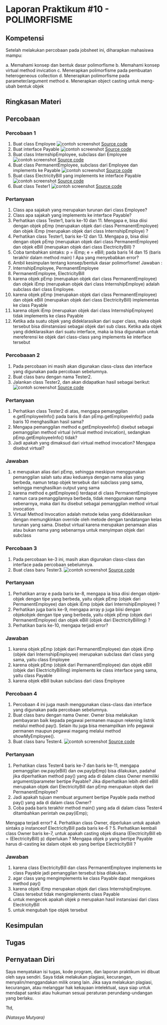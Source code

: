 # Laporan Praktikum #10 - POLIMORFISME

## Kompetensi
Setelah melakukan percobaan pada jobsheet ini, diharapkan mahasiswa
mampu:

a.   Memahami konsep dan bentuk dasar polimorfisme
b.   Memahami konsep virtual method invication
c.   Menerapkan polimorfisme pada pembuatan heterogeneous collection
d.   Menerapkan polimorfisme pada parameter/argument method
e.   Menerapkan object casting untuk meng-ubah bentuk objek

## Ringkasan Materi


## Percobaan

### Percobaan 1
1. Buat class Employee
![contoh screenshot](img/1.jpg)
[Source code](../../src/10_Polimorfisme/Employee1841720026NTSY.java) 
2. Buat interface Payable
![contoh screenshot](img/2.jpg)
[Source code](../../src/10_Polimorfisme/InterfacePayable1841720026NTSY.java) 
3. Buat class InternshipEmployee, subclass dari Employee
![contoh screenshot](img/3.jpg)
[Source code](../../src/10_Polimorfisme/InternshipEmployee1841720026NTSY.java) 
4. Buat class PermanentEmployee, subclass dari Employee dan implements ke Payable
![contoh screenshot](img/4.jpg)
[Source code](../../src/10_Polimorfisme/PermanentEmployee1841720026NTSY.java) 
5. Buat class ElectricityBill yang implements ke interface Payable
![contoh screenshot](img/5.jpg)
[Source code](../../src/10_Polimorfisme/ElectricityBill1841720026NTSY.java) 
6. Buat class Tester1
![contoh screenshot](img/6.jpg)
[Source code](../../src/10_Polimorfisme/Tester11841720026NTSY.java) 

### Pertanyaan
1.	Class apa sajakah yang merupakan turunan dari class Employee?
2.	Class apa sajakah yang implements ke interface Payable?
3.	Perhatikan class Tester1, baris ke-10 dan 11. Mengapa e, bisa diisi dengan objek pEmp (merupakan objek dari class PermanentEmployee) dan objek iEmp (merupakan objek dari class InternshipEmploye) ?
4.	Perhatikan class Tester1, baris ke-12 dan 13. Mengapa p, bisa diisi dengan objek pEmp (merupakan objek dari class PermanentEmployee) dan objek eBill (merupakan objek dari class ElectricityBill) ?
5.	Coba tambahkan sintaks:
p = iEmp;
e = eBill;
pada baris 14 dan 15 (baris terakhir dalam method main) ! Apa yang menyebabkan error?
6.	Ambil kesimpulan tentang konsep/bentuk dasar polimorfisme!
Jawaban :
1.	InternshipEmployee, PermanentEmployee
2.	PermanentEmployee, ElectricityBill
3.	karena objek pEmp (merupakan objek dari class PermanentEmployee) dan objek iEmp (merupakan objek dari class InternshipEmploye) adalah subclass dari class Employee.
4.	karena objek pEmp (merupakan objek dari class PermanentEmployee) dan objek eBill (merupakan objek dari class ElectricityBill) implementas ke class Payable
5.	karena objek iEmp (merupakan objek dari class InternshipEmployee) tidak implements ke class Payable
6.	Ketika ada suatu objek yang dideklarasikan dari super class, maka objek tersebut bisa diinstansiasi sebagai objek dari sub class. Ketika ada objek yang dideklarasikan dari suatu interface, maka ia bisa digunakan untuk mereferensi ke objek dari class-class yang implements ke interface tersebut

### Percobaaan 2
1. Pada percobaan ini masih akan digunakan class-class dan interface
yang digunakan pada percobaan sebelumnya.
2. Buat class baru dengan nama Tester2.
3. Jalankan class Tester2, dan akan didapatkan hasil sebagai berikut:
![contoh screenshot](img/7.jpg)
[Source code](../../src/10_Polimorfisme/Tester21841720026NTSY.java) 

### Pertanyaan
1.	Perhatikan class Tester2 di atas, mengapa pemanggilan e.getEmployeeInfo() pada baris 8 dan pEmp.getEmployeeInfo() pada baris 10 menghasilkan hasil sama?
2.	Mengapa pemanggilan method e.getEmployeeInfo() disebut sebagai pemanggilan method virtual (virtual method invication), sedangkan pEmp.getEmployeeInfo() tidak?
3.	Jadi apakah yang dimaksud dari virtual method invocation? Mengapa disebut virtual?
### Jawaban
1.	e merupakan alias dari pEmp, sehingga meskipun menggunakan pemanggilan salah satu atau keduanya dengan nama alias yang berbeda, namun tetap objek tersebuk dari subclass yang sama, sehingga menghasilkan output yang sama
2.	karena method e.getEmployee() terdapat di class PermanentEmployee namun cara pemanggilannya berbeda, tidak menggunakan nama sebenarnya, maka dari itu disebut sebagai pemanggilan method virtual invocation
3.	Virtual Method Invocation adalah metode kelas yang dideklarasikan dengan memungkinkan override oleh metode dengan tandatangan kelas turunan yang sama. Disebut virtual karena merupakan penamaan alias atau bukan nama yang sebenarnya untuk menyimpan objek dari subclass

### Percobaan 3
1. Pada percobaan ke-3 ini, masih akan digunakan class-class dan
interface pada percobaan sebelumnya.
2. Buat class baru Tester3.
![contoh screenshot](img/8.jpg)
[Source code](../../src/10_Polimorfisme/Tester31841720026NTSY.java) 

### Pertanyaan
1.	Perhatikan array e pada baris ke-8, mengapa ia bisa diisi dengan objek-objek dengan tipe yang berbeda, yaitu objek pEmp (objek dari PermanentEmployee) dan objek iEmp (objek dari InternshipEmployee) ?
2.	Perhatikan juga baris ke-9, mengapa array p juga biisi dengan objekobjek dengan tipe yang berbeda, yaitu objek pEmp (objek dari PermanentEmployee) dan objek eBill (objek dari ElectricityBilling) ?
3.	Perhatikan baris ke-10, mengapa terjadi error?
### Jawaban
1.	karena objek pEmp (objek dari PermanentEmployee) dan objek iEmp (objek dari InternshipEmployee) merupakan subclass dari class yang sama, yaitu class Employee
2.	karena objek pEmp (objek dari PermanentEmployee) dan objek eBill (objek dari ElectricityBilling) implements ke class interface yang sama, yaitu class Payable
3.	karena objek eBill bukan subclass dari class Employee

### Percobaan 4
1. Percobaan 4 ini juga masih menggunakan class-class dan interface
yang digunakan pada percobaan sebelumnya.
4. Buat class baru dengan nama Owner. Owner bisa melakukan
pembayaran baik kepada pegawai permanen maupun rekening listrik
melalui method pay(). Selain itu juga bisa menampilkan info pegawai
permanen maupun pegawai magang melalui method
showMyEmployee().
2. Buat class baru Tester4.
![contoh screenshot](img/9.jpg)
[Source code](../../src/10_Polimorfisme/Tester41841720026NTSY.java) 

### Pertanyaan
1.	Perhatikan class Tester4 baris ke-7 dan baris ke-11, mengapa pemanggilan ow.pay(eBill) dan ow.pay(pEmp) bisa dilakukan, padahal jika diperhatikan method pay() yang ada di dalam class Owner memiliki argument/parameter bertipe Payable? Jika diperhatikan lebih detil eBill merupakan objek dari ElectricityBill dan pEmp merupakan objek dari PermanentEmployee?
2.	Jadi apakah tujuan membuat argument bertipe Payable pada method pay() yang ada di dalam class Owner?
3.	Coba pada baris terakhir method main() yang ada di dalam class Tester4 ditambahkan perintah ow.pay(iEmp);
 
Mengapa terjadi error?
4.	Perhatikan class Owner, diperlukan untuk apakah sintaks p instanceof ElectricityBill pada baris ke-6 ?
5.	Perhatikan kembali class Owner baris ke-7, untuk apakah casting objek disana (ElectricityBill eb = (ElectricityBill) p) diperlukan ? Mengapa objek p yang bertipe Payable harus di-casting ke dalam objek eb yang bertipe ElectricityBill ?
### Jawaban
1.	karena class ElectricityBill dan class PermanentEmployee implements ke class Payable jadi pemanggilan tersebut bisa dilakukan.
2.	agar class yang mengimplements ke class Payable dapat mengakses method pay()
3.	karena objek iEmp merupakan objek dari class InternshipEmployee. Class tersebut tidak mengimplements class Payable
4.	untuk mengecek apakah objek p merupakan hasil instansiasi dari class ElectricityBill
5.	untuk mengubah tipe objek tersebut

## Kesimpulan

## Tugas

## Pernyataan Diri

Saya menyatakan isi tugas, kode program, dan laporan praktikum ini dibuat oleh saya sendiri. Saya tidak melakukan plagiasi, kecurangan, menyalin/menggandakan milik orang lain.
Jika saya melakukan plagiasi, kecurangan, atau melanggar hak kekayaan intelektual, saya siap untuk mendapat sanksi atau hukuman sesuai peraturan perundang-undangan yang berlaku.

Ttd,

*(Natasya Mutyara)*